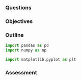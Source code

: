 
### Questions

### Objectives

### Outline


```python
import pandas as pd
import numpy as np

import matplotlib.pyplot as plt
```

### Assessment
